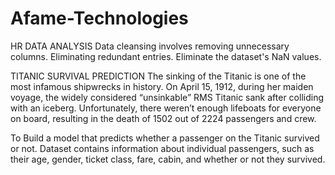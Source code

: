 # Afame-Technologies

HR DATA ANALYSIS
Data cleansing involves removing unnecessary columns.
Eliminating redundant entries.
Eliminate the dataset's NaN values.

TITANIC SURVIVAL PREDICTION
The sinking of the Titanic is one of the most infamous shipwrecks in history. On April 15, 1912, during her maiden voyage, the widely considered “unsinkable” RMS Titanic sank after colliding with an iceberg. Unfortunately, there weren’t enough lifeboats for everyone on board, resulting in the death of 1502 out of 2224 passengers and crew.

To Build a model that predicts whether a passenger on the Titanic survived or not.
Dataset contains information about individual passengers, such as their age, gender, ticket class, fare, cabin, and whether or not they survived.
